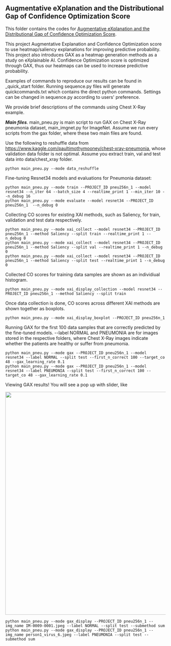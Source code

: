 ## Augmentative eXplanation and the Distributional Gap of Confidence Optimization Score

This folder contains the codes for [Augmentative eXplanation and the Distributional Gap of Confidence Optimization Score](https://arxiv.org/abs/2201.00009).

This project Augmentative Explanation and Confidence Optimization score to use heatmap/saliency explanations for improving predictive probability. This project also introduces GAX as a heatmap generation methods as a study on eXplainable AI. Confidence Optimization score is optimized through GAX, thus our heatmaps can be used to increase predictive probability.

Examples of commands to reproduce our results can be found in _quick_start folder. Running sequence.py files will generate quickcommands.txt which contains the direct python commands. Settings can be changed in sequence.py according to users' preference.

We provide brief descriptions of the commands using Chest X-Ray example. 

***Main files***. main_pneu.py is main script to run GAX on Chest X-Ray pneumonia dataset, main_imgnet.py for ImageNet. Assume we run every scripts from the gax folder, where these two main files are found.


Use the following to reshuffle data from https://www.kaggle.com/paultimothymooney/chest-xray-pneumonia, whose validation data folder is not optimal. Assume you extract train, val and test data into data/chest_xray folder.
```
python main_pneu.py --mode data_reshuffle
```

Fine-tuning Resnet34 models and evaluations for Pneumonia dataset:
```
python main_pneu.py --mode train --PROJECT_ID pneu256n_1 --model resnet34 --n_iter 64 --batch_size 4 --realtime_print 1 --min_iter 10 --n_debug 16
python main_pneu.py --mode evaluate --model resnet34 --PROJECT_ID pneu256n_1  --n_debug 0
```

Collecting CO scores for existing XAI methods, such as Saliency, for train, validation and test data respectively.
```
python main_pneu.py --mode xai_collect --model resnet34 --PROJECT_ID pneu256n_1 --method Saliency --split train --realtime_print 1 --n_debug 0
python main_pneu.py --mode xai_collect --model resnet34 --PROJECT_ID pneu256n_1 --method Saliency --split val --realtime_print 1 --n_debug 0
python main_pneu.py --mode xai_collect --model resnet34 --PROJECT_ID pneu256n_1 --method Saliency --split test --realtime_print 1 --n_debug 0
```

Collected CO scores for training data samples are shown as an individiual histogram.
```
python main_pneu.py --mode xai_display_collection --model resnet34 --PROJECT_ID pneu256n_1 --method Saliency --split train
```

Once data collection is done, CO scores across different XAI methods are shown together as boxplots.
```
python main_pneu.py --mode xai_display_boxplot --PROJECT_ID pneu256n_1
```

Running GAX for the first 100 data samples that are correctly predicted by the fine-tuned models. --label NORMAL and PNEUMONIA are for images stored in the respective folders, where Chest X-Ray images indicate whether the patients are healthy or suffer from pneumonia.
```
python main_pneu.py --mode gax --PROJECT_ID pneu256n_1 --model resnet34 --label NORMAL --split test --first_n_correct 100 --target_co 48 --gax_learning_rate 0.1
python main_pneu.py --mode gax --PROJECT_ID pneu256n_1 --model resnet34 --label PNEUMONIA --split test --first_n_correct 100 --target_co 48 --gax_learning_rate 0.1
```

Viewing GAX results! You will see a pop up with slider, like 

<img src="_quick_start/demo_img.PNG" width="700px">

```
python main_pneu.py --mode gax_display --PROJECT_ID pneu256n_1 --img_name IM-0009-0001.jpeg --label NORMAL --split test --submethod sum
python main_pneu.py --mode gax_display --PROJECT_ID pneu256n_1 --img_name person1_virus_6.jpeg --label PNEUMONIA --split test --submethod sum
```